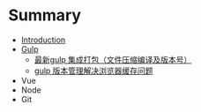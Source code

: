 # Summary

* [Introduction](README.md)
* [Gulp](gulp.md)
  * [最新gulp 集成打包（文件压缩编译及版本号）](gulp/zui-xin-gulp-ji-cheng-da-bao-ff08-wen-jian-ya-suo-bian-yi-ji-ban-ben-hao-ff09.md)
  * [gulp 版本管理解决浏览器缓存问题](gulp/gulp-ban-ben-guan-li-jie-jue-liu-lan-qi-huan-cun-wen-ti.md)
* Vue
* Node
* Git

